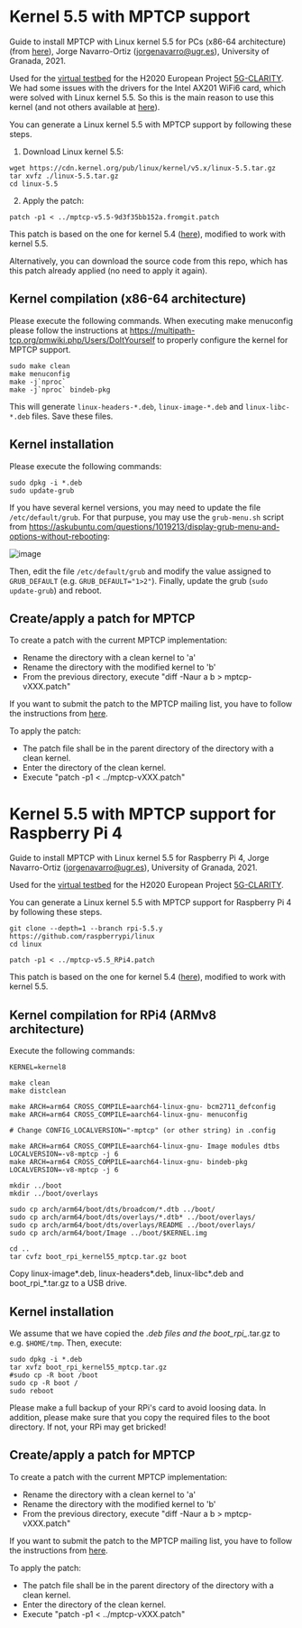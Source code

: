 # Kernel 5.5 with MPTCP support

Guide to install MPTCP with Linux kernel 5.5 for PCs (x86-64 architecture) (from [here](https://www.multipath-tcp.org/)), Jorge Navarro-Ortiz (jorgenavarro@ugr.es), University of Granada, 2021.

Used for the [virtual testbed](https://github.com/jorgenavarroortiz/5g-clarity_testbed_v0) for the H2020 European Project [5G-CLARITY](https://www.5gclarity.com/). We had some issues with the drivers for the Intel AX201 WiFi6 card, which were solved with Linux kernel 5.5. So this is the main reason to use this kernel (and not others available at [here](http://multipath-tcp.org/patches/)).

You can generate a Linux kernel 5.5 with MPTCP support by following these steps.

1) Download Linux kernel 5.5:

```
wget https://cdn.kernel.org/pub/linux/kernel/v5.x/linux-5.5.tar.gz
tar xvfz ./linux-5.5.tar.gz
cd linux-5.5
```

2) Apply the patch:

```
patch -p1 < ../mptcp-v5.5-9d3f35bb152a.fromgit.patch
```

This patch is based on the one for kernel 5.4 ([here](http://multipath-tcp.org/patches/mptcp-v5.4-d8e3bd88da5f.patch)), modified to work with kernel 5.5.

Alternatively, you can download the source code from this repo, which has this patch already applied (no need to apply it again).

## Kernel compilation (x86-64 architecture)

Please execute the following commands. When executing make menuconfig please follow the instructions at https://multipath-tcp.org/pmwiki.php/Users/DoItYourself to properly configure the kernel for MPTCP support.

```
sudo make clean
make menuconfig
make -j`nproc`
make -j`nproc` bindeb-pkg
```

This will generate `linux-headers-*.deb`, `linux-image-*.deb` and `linux-libc-*.deb` files. Save these files.

## Kernel installation

Please execute the following commands:

```
sudo dpkg -i *.deb
sudo update-grub
```

If you have several kernel versions, you may need to update the file `/etc/default/grub`. For that purpuse, you may use the `grub-menu.sh` script from https://askubuntu.com/questions/1019213/display-grub-menu-and-options-without-rebooting:

![image](https://user-images.githubusercontent.com/17797704/122587125-c1fc3780-d05d-11eb-8dc3-e6f73504d854.png)

Then, edit the file `/etc/default/grub` and modify the value assigned to `GRUB_DEFAULT` (e.g. `GRUB_DEFAULT="1>2"`). Finally, update the grub (`sudo update-grub`) and reboot.

## Create/apply a patch for MPTCP

To create a patch with the current MPTCP implementation:
 - Rename the directory with a clean kernel to 'a'
 - Rename the directory with the modified kernel to 'b'
 - From the previous directory, execute "diff -Naur a b > mptcp-vXXX.patch"

If you want to submit the patch to the MPTCP mailing list, you have to follow the instructions from [here](https://multipath-tcp.org/pmwiki.php/Developer/SubmitAPatch).

To apply the patch:
 - The patch file shall be in the parent directory of the directory with a clean kernel.
 - Enter the directory of the clean kernel.
 - Execute "patch -p1 < ../mptcp-vXXX.patch"


# Kernel 5.5 with MPTCP support for Raspberry Pi 4

Guide to install MPTCP with Linux kernel 5.5 for Raspberry Pi 4, Jorge Navarro-Ortiz (jorgenavarro@ugr.es), University of Granada, 2021.

Used for the [virtual testbed](https://github.com/jorgenavarroortiz/5g-clarity_testbed_v0) for the H2020 European Project [5G-CLARITY](https://www.5gclarity.com/).

You can generate a Linux kernel 5.5 with MPTCP support for Raspberry Pi 4 by following these steps.

```
git clone --depth=1 --branch rpi-5.5.y https://github.com/raspberrypi/linux
cd linux

patch -p1 < ../mptcp-v5.5_RPi4.patch
```

This patch is based on the one for kernel 5.4 ([here](http://multipath-tcp.org/patches/mptcp-v5.4-d8e3bd88da5f.patch)), modified to work with kernel 5.5.

## Kernel compilation for RPi4 (ARMv8 architecture)

Execute the following commands:

```
KERNEL=kernel8

make clean
make distclean

make ARCH=arm64 CROSS_COMPILE=aarch64-linux-gnu- bcm2711_defconfig
make ARCH=arm64 CROSS_COMPILE=aarch64-linux-gnu- menuconfig

# Change CONFIG_LOCALVERSION="-mptcp" (or other string) in .config

make ARCH=arm64 CROSS_COMPILE=aarch64-linux-gnu- Image modules dtbs LOCALVERSION=-v8-mptcp -j 6
make ARCH=arm64 CROSS_COMPILE=aarch64-linux-gnu- bindeb-pkg LOCALVERSION=-v8-mptcp -j 6

mkdir ../boot
mkdir ../boot/overlays

sudo cp arch/arm64/boot/dts/broadcom/*.dtb ../boot/
sudo cp arch/arm64/boot/dts/overlays/*.dtb* ../boot/overlays/
sudo cp arch/arm64/boot/dts/overlays/README ../boot/overlays/
sudo cp arch/arm64/boot/Image ../boot/$KERNEL.img

cd ..
tar cvfz boot_rpi_kernel55_mptcp.tar.gz boot
```

Copy linux-image*.deb, linux-headers*.deb, linux-libc*.deb and boot_rpi_*.tar.gz to a USB drive.

## Kernel installation

We assume that we have copied the *.deb files and the boot_rpi_*.tar.gz to e.g. `$HOME/tmp`. Then, execute:

```
sudo dpkg -i *.deb
tar xvfz boot_rpi_kernel55_mptcp.tar.gz
#sudo cp -R boot /boot
sudo cp -R boot /
sudo reboot
```

Please make a full backup of your RPi's card to avoid loosing data. In addition, please make sure that you copy the required files to the boot directory. If not, your RPi may get bricked!

## Create/apply a patch for MPTCP

To create a patch with the current MPTCP implementation:
 - Rename the directory with a clean kernel to 'a'
 - Rename the directory with the modified kernel to 'b'
 - From the previous directory, execute "diff -Naur a b > mptcp-vXXX.patch"

If you want to submit the patch to the MPTCP mailing list, you have to follow the instructions from [here](https://multipath-tcp.org/pmwiki.php/Developer/SubmitAPatch).

To apply the patch:
 - The patch file shall be in the parent directory of the directory with a clean kernel.
 - Enter the directory of the clean kernel.
 - Execute "patch -p1 < ../mptcp-vXXX.patch"
